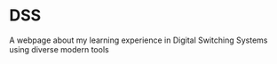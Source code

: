 # DSS
A webpage about my learning experience in Digital Switching Systems using diverse modern tools
